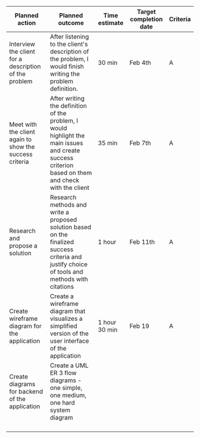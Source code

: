 
| **Planned action**                                      | **Planned outcome**                                                                                                                                  | **Time estimate** | **Target completion date** | **Criteria** |
|---------------------------------------------------------|------------------------------------------------------------------------------------------------------------------------------------------------------|-------------------|----------------------------|--------------|
| Interview the client for a description of the problem   | After listening to the client's description of the problem, I would finish writing the problem definition.                                           | 30 min            | Feb 4th                    | A            |
| Meet with the client again to show the success criteria | After writing the definition of the problem, I would highlight the main issues and create success criterion based on them and check with the client  | 35 min            | Feb 7th                    | A            |
| Research and propose a solution                         | Research methods and write a proposed solution based on the finalized success criteria and justify choice of tools and methods with citations        | 1 hour            | Feb 11th                   | A            |
| Create wireframe diagram for the application            | Create a wireframe diagram that visualizes a simplified version of the user interface of the application                                             | 1 hour 30 min     | Feb 19                     | A            |
| Create diagrams for backend of the application          | Create a UML  ER 3 flow diagrams - one simple, one medium, one hard system diagram                                                                   |                   |                            |              |
|                                                         |                                                                                                                                                      |                   |                            |              |
|                                                         |                                                                                                                                                      |                   |                            |              |
|                                                         |                                                                                                                                                      |                   |                            |              |
|                                                         |                                                                                                                                                      |                   |                            |              |
